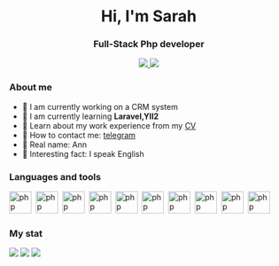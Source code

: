 <div id="header" align="center">
    <h1>Hi, I'm Sarah</h1>
    <h3>Full-Stack Php developer</h3>
</div>

<div id="socials" align="center">
    <a href="https://t.me/Sarahtheory">
        <img src="https://img.shields.io/badge/Telegram-000000?style=for-the-badge&logo=telegram&logoColor=white">
    </a>
    <a href="https://www.threads.net/@sarahttheory">
        <img src="https://img.shields.io/badge/Threads-000000?style=for-the-badge&logo=threads&logoColor=white">
    </a>
</div>

### About me
- 🍑 I am currently working on a CRM system
- 🍉 I am currently learning **Laravel,YII2**
- 🍇 Learn about my work experience from my [CV](https://drive.google.com/file/d/1HUcnwfiRkW5MqxpuU_HSUHmz1MYlEA9c/view?usp=drive_link)
- 🍓 How to contact me: [telegram](https://t.me/Sarahtheory)
- 🥝 Real name: Ann
- 🍍 Interesting fact: I speak English

### Languages and tools
<img src="https://cdn.jsdelivr.net/gh/devicons/devicon/icons/php/php-plain.svg" title="php" width="40" height="40"/>&nbsp;
<img src="https://cdn.jsdelivr.net/gh/devicons/devicon/icons/javascript/javascript-plain.svg" title="php" width="40" height="40"/>&nbsp;
<img src="https://cdn.jsdelivr.net/gh/devicons/devicon/icons/css3/css3-plain.svg" title="php" width="40" height="40"/>&nbsp;
<img src="https://cdn.jsdelivr.net/gh/devicons/devicon/icons/html5/html5-plain.svg" title="php" width="40" height="40"/>&nbsp;
<img src="https://cdn.jsdelivr.net/gh/devicons/devicon/icons/git/git-original.svg" title="php" width="40" height="40"/>&nbsp;
<img src="https://cdn.jsdelivr.net/gh/devicons/devicon/icons/nginx/nginx-original.svg" title="php" width="40" height="40"/>&nbsp;
<img src="https://cdn.jsdelivr.net/gh/devicons/devicon/icons/mysql/mysql-plain.svg" title="php" width="40" height="40"/>&nbsp;
<img src="https://cdn.jsdelivr.net/gh/devicons/devicon/icons/postgresql/postgresql-plain.svg" title="php" width="40" height="40"/>&nbsp;
<img src="https://cdn.jsdelivr.net/gh/devicons/devicon/icons/laravel/laravel-plain.svg" title="php" width="40" height="40"/>&nbsp;
<img src="https://cdn.jsdelivr.net/gh/devicons/devicon/icons/composer/composer-line.svg" title="php" width="40" height="40"/>&nbsp;

### My stat

![](https://github-profile-summary-cards.vercel.app/api/cards/profile-details?username=Sarahttheory&theme=transparent)
![](https://github-profile-summary-cards.vercel.app/api/cards/stats?username=Sarahttheory&theme=transparent)
![](https://github-profile-summary-cards.vercel.app/api/cards/most-commit-language?username=Sarahttheory&exclude=ShaderLab&theme=transparent) 
          

                         
          
